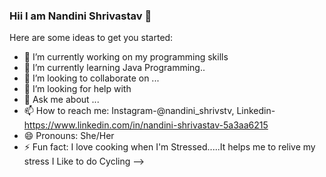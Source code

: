 ### Hii I am Nandini Shrivastav 👋

Here are some ideas to get you started:

- 🔭 I’m currently working on my programming skills
- 🌱 I’m currently learning Java Programming..
- 👯 I’m looking to collaborate on ...
- 🤔 I’m looking for help with 
- 💬 Ask me about ...
- 📫 How to reach me: Instagram-@nandini_shrivstv, Linkedin-https://www.linkedin.com/in/nandini-shrivastav-5a3aa6215
- 😄 Pronouns: She/Her
- ⚡ Fun fact: I love cooking when I'm Stressed.....It helps me to relive my stress
     I Like to do Cycling
-->
